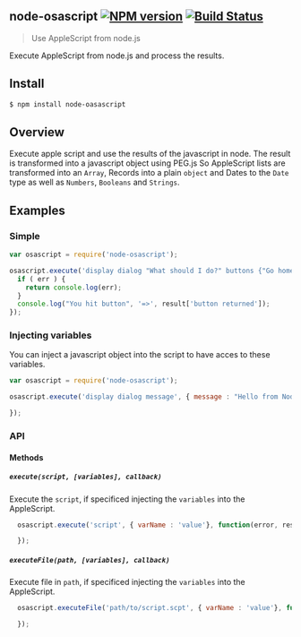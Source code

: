 node-osascript [![NPM version](https://badge.fury.io/js/node-osascript.svg)](http://badge.fury.io/js/node-osascript) [![Build Status](https://travis-ci.org/FWeinb/node-osascript.svg?branch=master)](https://travis-ci.org/FWeinb/node-osascript)
--------
> Use AppleScript from node.js

Execute AppleScript from node.js and process the results.

## Install

```sh
$ npm install node-oasascript
```

## Overview

Execute apple script and use the results of the javascript in node.
The result is transformed into a javascript object using PEG.js
So AppleScript lists are transformed into an `Array`, Records into a plain `object` and
Dates to the `Date` type as well as `Numbers`, `Booleans` and `Strings`.

## Examples

### Simple

```js
var osascript = require('node-osascript');

osascript.execute('display dialog "What should I do?" buttons {"Go home", "Work", "Nothing"}\nset DlogResult to result\n return result', function(err, result, raw){
  if ( err ) {
    return console.log(err);
  }
  console.log("You hit button", '=>', result['button returned']);
});
```


### Injecting variables

You can inject a javascript object into the script to have acces to these variables.

```js
var osascript = require('node-osascript');

osascript.execute('display dialog message', { message : "Hello from Node.JS" },function(err, result, raw){

});
```

### API

#### Methods

##### `execute(script, [variables], callback)`

Execute the `script`, if specificed injecting the `variables` into the AppleScript.

```js
  osascript.execute('script', { varName : 'value'}, function(error, result, raw){

  });
```


##### `executeFile(path, [variables], callback)`

Execute file in `path`, if specificed injecting the `variables` into the AppleScript.

```js
  osascript.executeFile('path/to/script.scpt', { varName : 'value'}, function(error, result, raw){

  });
```





